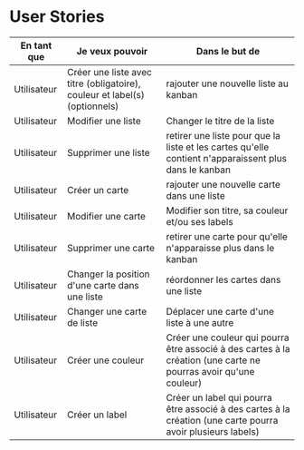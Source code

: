 # User Stories

|En tant que|Je veux pouvoir| Dans le but de|
|---|---|---|
|Utilisateur|Créer une liste avec titre (obligatoire), couleur et label(s) (optionnels)| rajouter une nouvelle liste au kanban|
|Utilisateur|Modifier une liste| Changer le titre de la liste |
|Utilisateur|Supprimer une liste| retirer une liste pour que la liste et les cartes qu'elle contient n'apparaissent plus dans le kanban |
|Utilisateur|Créer un carte| rajouter une nouvelle carte dans une liste|
|Utilisateur|Modifier une carte| Modifier son titre, sa couleur et/ou ses labels|
|Utilisateur|Supprimer une carte| retirer une carte pour qu'elle n'apparaisse plus dans le kanban |
|Utilisateur|Changer la position d'une carte dans une liste| réordonner les cartes dans une liste |
|Utilisateur|Changer une carte de liste| Déplacer une carte d'une liste à une autre |
|Utilisateur|Créer une couleur| Créer une couleur qui pourra être associé à des cartes à la création (une carte ne pourras avoir qu'une couleur) |
|Utilisateur|Créer un label| Créer un label qui pourra être associé à des cartes à la création (une carte pourra avoir plusieurs labels) |
